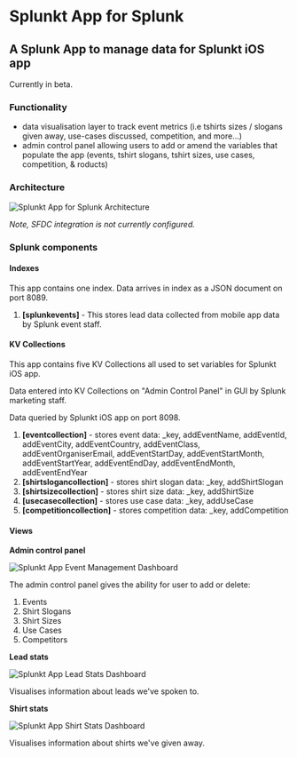 # Splunkt App for Splunk
## A Splunk App to manage data for Splunkt iOS app

Currently in beta.

### Functionality

* data visualisation layer to track event metrics (i.e tshirts sizes / slogans given away, use-cases discussed, competition, and more...)
* admin control panel allowing users to add or amend the variables that populate the app (events, tshirt slogans, tshirt sizes, use cases, competition, & roducts)

### Architecture

![Splunkt App for Splunk Architecture](https://raw.githubusercontent.com/himynamesdave/splunkt_splunk_app/master/static/archdiagram.png)

*Note, SFDC integration is not currently configured.*

### Splunk components

#### Indexes

This app contains one index. Data arrives in index as a JSON document on port 8089.

1. **[splunkevents]** - This stores lead data collected from mobile app data by Splunk event staff. 

#### KV Collections

This app contains five KV Collections all used to set variables for Splunkt iOS app.

Data entered into KV Collections on "Admin Control Panel" in GUI by Splunk marketing staff.

Data queried by Splunkt iOS app on port 8098.

1. **[eventcollection]** - stores event data: _key, addEventName, addEventId, addEventCity, addEventCountry, addEventClass, addEventOrganiserEmail, addEventStartDay, addEventStartMonth, addEventStartYear, addEventEndDay, addEventEndMonth, addEventEndYear
2. **[shirtslogancollection]** - stores shirt slogan data: _key, addShirtSlogan
3. **[shirtsizecollection]** - stores shirt size data: _key, addShirtSize
4. **[usecasecollection]** - stores use case data: _key, addUseCase
5. **[competitioncollection]** - stores competition data: _key, addCompetition

#### Views

**Admin control panel**

![Splunkt App Event Management Dashboard](https://raw.githubusercontent.com/himynamesdave/splunkt_splunk_app/master/static/eventmgmt.jpg)

The admin control panel gives the ability for user to add or delete:

1. Events
2. Shirt Slogans
3. Shirt Sizes
4. Use Cases
5. Competitors

**Lead stats**

![Splunkt App Lead Stats Dashboard](https://raw.githubusercontent.com/himynamesdave/splunkt_splunk_app/master/static/leadstats.jpg)

Visualises information about leads we've spoken to.

**Shirt stats**

![Splunkt App Shirt Stats Dashboard](https://raw.githubusercontent.com/himynamesdave/splunkt_splunk_app/master/static/shirtstats.jpg)

Visualises information about shirts we've given away.